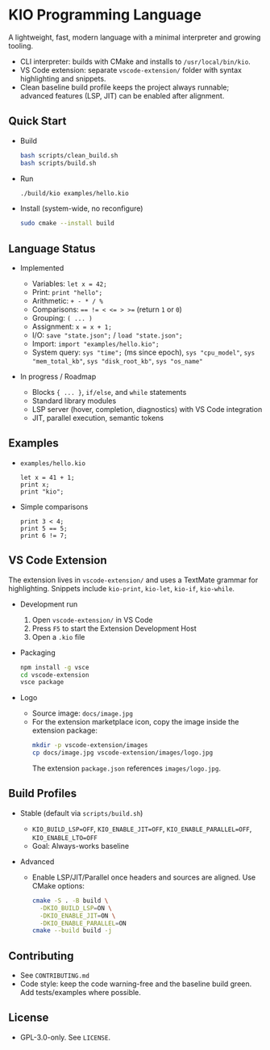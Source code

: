 # KIO Programming Language

A lightweight, fast, modern language with a minimal interpreter and growing tooling.

- CLI interpreter: builds with CMake and installs to `/usr/local/bin/kio`.
- VS Code extension: separate `vscode-extension/` folder with syntax highlighting and snippets.
- Clean baseline build profile keeps the project always runnable; advanced features (LSP, JIT) can be enabled after alignment.

## Quick Start

- Build
  ```bash
  bash scripts/clean_build.sh
  bash scripts/build.sh
  ```
- Run
  ```bash
  ./build/kio examples/hello.kio
  ```
- Install (system-wide, no reconfigure)
  ```bash
  sudo cmake --install build
  ```

## Language Status

- Implemented
  - Variables: `let x = 42;`
  - Print: `print "hello";`
  - Arithmetic: `+ - * / %`
  - Comparisons: `== != < <= > >=` (return `1` or `0`)
  - Grouping: `( ... )`
  - Assignment: `x = x + 1;`
  - I/O: `save "state.json";` / `load "state.json";`
  - Import: `import "examples/hello.kio";`
  - System query: `sys "time";` (ms since epoch), `sys "cpu_model"`, `sys "mem_total_kb"`, `sys "disk_root_kb"`, `sys "os_name"`

- In progress / Roadmap
  - Blocks `{ ... }`, `if/else`, and `while` statements
  - Standard library modules
  - LSP server (hover, completion, diagnostics) with VS Code integration
  - JIT, parallel execution, semantic tokens

## Examples

- `examples/hello.kio`
  ```kio
  let x = 41 + 1;
  print x;
  print "kio";
  ```

- Simple comparisons
  ```kio
  print 3 < 4;
  print 5 == 5;
  print 6 != 7;
  ```

## VS Code Extension

The extension lives in `vscode-extension/` and uses a TextMate grammar for highlighting. Snippets include `kio-print`, `kio-let`, `kio-if`, `kio-while`.

- Development run
  1) Open `vscode-extension/` in VS Code
  2) Press `F5` to start the Extension Development Host
  3) Open a `.kio` file

- Packaging
  ```bash
  npm install -g vsce
  cd vscode-extension
  vsce package
  ```

- Logo
  - Source image: `docs/image.jpg`
  - For the extension marketplace icon, copy the image inside the extension package:
    ```bash
    mkdir -p vscode-extension/images
    cp docs/image.jpg vscode-extension/images/logo.jpg
    ```
    The extension `package.json` references `images/logo.jpg`.

## Build Profiles

- Stable (default via `scripts/build.sh`)
  - `KIO_BUILD_LSP=OFF`, `KIO_ENABLE_JIT=OFF`, `KIO_ENABLE_PARALLEL=OFF`, `KIO_ENABLE_LTO=OFF`
  - Goal: Always-works baseline

- Advanced
  - Enable LSP/JIT/Parallel once headers and sources are aligned. Use CMake options:
    ```bash
    cmake -S . -B build \
      -DKIO_BUILD_LSP=ON \
      -DKIO_ENABLE_JIT=ON \
      -DKIO_ENABLE_PARALLEL=ON
    cmake --build build -j
    ```

## Contributing

- See `CONTRIBUTING.md`
- Code style: keep the code warning-free and the baseline build green. Add tests/examples where possible.

## License

- GPL-3.0-only. See `LICENSE`.
